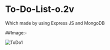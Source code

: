 # To-Do-List-o.2v
Which made by using Express JS and MongoDB

##Image:-

![ToDo1](https://user-images.githubusercontent.com/89240335/226965628-e4deed63-55b3-4be3-91e7-77acdb79fb22.JPG)
